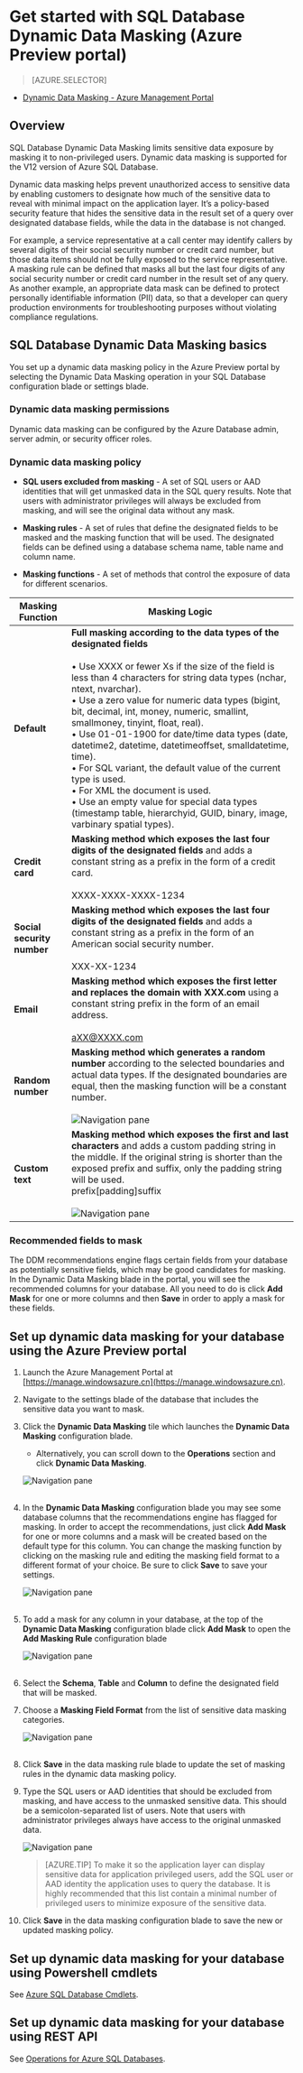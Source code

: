 <properties
   pageTitle="Get started with SQL Database Dynamic Data Masking (Azure Preview portal)"
   description="How to get started with SQL Database Dynamic Data Masking in the Azure Preview portal"
   services="sql-database"
   documentationCenter=""
   authors="ronitr"
   manager="jeffreyg"
   editor="v-romcal"/>

<tags
	ms.service="sql-database"
	ms.date="10/20/2015"
	wacn.date=""/>


# Get started with SQL Database Dynamic Data Masking (Azure Preview portal)

> [AZURE.SELECTOR]
- [Dynamic Data Masking - Azure Management Portal](/documentation/articles/sql-database-dynamic-data-masking-get-started-portal)

## Overview

SQL Database Dynamic Data Masking limits sensitive data exposure by masking it to non-privileged users. Dynamic data masking is supported for the V12 version of Azure SQL Database.

Dynamic data masking helps prevent unauthorized access to sensitive data by enabling customers to designate how much of the sensitive data to reveal with minimal impact on the application layer. It’s a policy-based security feature that hides the sensitive data in the result set of a query over designated database fields, while the data in the database is not changed.

For example, a service representative at a call center may identify callers by several digits of their social security number or credit card number, but those data items should not be fully exposed to the service representative. A masking rule can be defined that masks all but the last four digits of any social security number or credit card number in the result set of any query. As another example, an appropriate data mask can be defined to protect personally identifiable information (PII) data, so that a developer can query production environments for troubleshooting purposes without violating compliance regulations.

## SQL Database Dynamic Data Masking basics

You set up a dynamic data masking policy in the Azure Preview portal by selecting the Dynamic Data Masking operation in your SQL Database configuration blade or settings blade.


### Dynamic data masking permissions

Dynamic data masking can be configured by the Azure Database admin, server admin, or security officer roles.

### Dynamic data masking policy

* **SQL users excluded from masking** - A set of SQL users or AAD identities that will get unmasked data in the SQL query results. Note that users with administrator privileges will always be excluded from masking, and will see the original data without any mask.

* **Masking rules** - A set of rules that define the designated fields to be masked and the masking function that will be used. The designated fields can be defined using a database schema name, table name and column name.

* **Masking functions** - A set of methods that control the exposure of data for different scenarios.

| Masking Function | Masking Logic |
|----------|---------------|
| **Default**  |**Full masking according to the data types of the designated fields**<br/><br/>• Use XXXX or fewer Xs if the size of the field is less than 4 characters for string data types (nchar, ntext, nvarchar).<br/>• Use a zero value for numeric data types (bigint, bit, decimal, int, money, numeric, smallint, smallmoney, tinyint, float, real).<br/>• Use 01-01-1900 for date/time data types (date, datetime2, datetime, datetimeoffset, smalldatetime, time).<br/>• For SQL variant, the default value of the current type is used.<br/>• For XML the document <masked/> is used.<br/>• Use an empty value for special data types (timestamp  table, hierarchyid, GUID, binary, image, varbinary spatial types).
| **Credit card** |**Masking method which exposes the last four digits of the designated fields** and adds a constant string as a prefix in the form of a credit card.<br/><br/>XXXX-XXXX-XXXX-1234|
| **Social security number** |**Masking method which exposes the last four digits of the designated fields** and adds a constant string as a prefix in the form of an American social security number.<br/><br/>XXX-XX-1234 |
| **Email** | **Masking method which exposes the first letter and replaces the domain with XXX.com** using a constant string prefix in the form of an email address.<br/><br/>aXX@XXXX.com |
| **Random number** | **Masking method which generates a random number** according to the selected boundaries and actual data types. If the designated boundaries are equal, then the masking function will be a constant number.<br/><br/>![Navigation pane](./media/sql-database-dynamic-data-masking-get-started/1_DDM_Random_number.png) |
| **Custom text** | **Masking method which exposes the first and last characters** and adds a custom padding string in the middle. If the original string is shorter than the exposed prefix and suffix, only the padding string will be used. <br/>prefix[padding]suffix<br/><br/>![Navigation pane](./media/sql-database-dynamic-data-masking-get-started/2_DDM_Custom_text.png) |


<a name="Anchor1"></a>
### Recommended fields to mask

The DDM recommendations engine flags certain fields from your database as potentially sensitive fields, which may be good candidates for masking. In the Dynamic Data Masking blade in the portal, you will see the recommended columns for your database. All you need to do is click **Add Mask** for one or more columns and then **Save** in order to apply a mask for these fields.

## Set up dynamic data masking for your database using the Azure Preview portal

<!-- deleted by customization
1. Launch the Azure Preview portal at [https://manage.windowsazure.cn](https://manage.windowsazure.cn).

-->
<!-- keep by customization: begin -->
1. Launch the Azure Management Portal at [https://manage.windowsazure.cn](https://manage.windowsazure.cn).
<!-- keep by customization: end -->
2. Navigate to the settings blade of the database that includes the sensitive data you want to mask.

3. Click the **Dynamic Data Masking** tile which launches the **Dynamic Data Masking** configuration blade.

	* Alternatively, you can scroll down to the **Operations** section and click **Dynamic Data Masking**.

    ![Navigation pane](./media/sql-database-dynamic-data-masking-get-started/4_ddm_settings_tile.png)<br/><br/>


4. In the **Dynamic Data Masking** configuration blade you may see some database columns that the recommendations engine has flagged for masking. In order to accept the recommendations, just click **Add Mask** for one or more columns and a mask will be created based on the default type for this column. You can change the masking function by clicking on the masking rule and editing the masking field format to a different format of your choice. Be sure to click **Save** to save your settings.

    ![Navigation pane](./media/sql-database-dynamic-data-masking-get-started/5_ddm_recommendations.png)<br/><br/>


5. To add a mask for any column in your database, at the top of the **Dynamic Data Masking** configuration blade click **Add Mask** to open the **Add Masking Rule** configuration blade

    ![Navigation pane](./media/sql-database-dynamic-data-masking-get-started/6_ddm_add_mask.png)<br/><br/>

6. Select the **Schema**, **Table** and **Column** to define the designated field that will be masked.

7. Choose a **Masking Field Format** from the list of sensitive data masking categories.

    ![Navigation pane](./media/sql-database-dynamic-data-masking-get-started/7_ddm_mask_field_format.png)<br/><br/>		

8. Click **Save** in the data masking rule blade to update the set of masking rules in the dynamic data masking policy.

9. Type the SQL users or AAD identities that should be excluded from masking, and have access to the unmasked sensitive data. This should be a semicolon-separated list of users. Note that users with administrator privileges always have access to the original unmasked data.

    ![Navigation pane](./media/sql-database-dynamic-data-masking-get-started/8_ddm_excluded_users.png)

	>[AZURE.TIP] To make it so the application layer can display sensitive data for application privileged users, add the SQL user or AAD identity the application uses to query the database. It is highly recommended that this list contain a minimal number of privileged users to minimize exposure of the sensitive data.

10. Click **Save** in the data masking configuration blade to save the new or updated masking policy.

## Set up dynamic data masking for your database using Powershell cmdlets

See [Azure SQL Database Cmdlets](https://msdn.microsoft.com/zh-cn/library/azure/mt574084.aspx).


## Set up dynamic data masking for your database using REST API

See [Operations for Azure SQL Databases](https://msdn.microsoft.com/zh-cn/library/dn505719.aspx).
